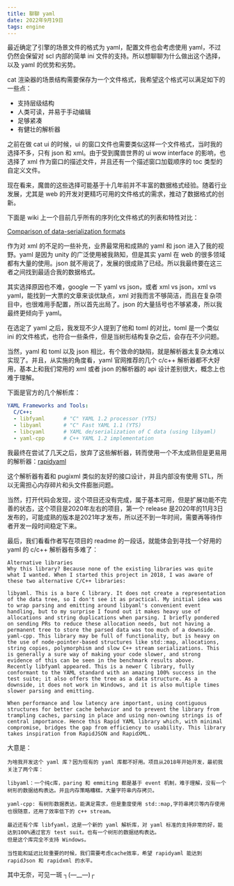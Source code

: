 ```yaml
---
title: 聊聊 yaml
date: 2022年9月19日
tags: engine
---
```


最近确定了引擎的场景文件的格式为 yaml，配置文件也会考虑使用 yaml，不过仍然会保留对 scl 内部的简单 ini 文件的支持。所以想聊聊为什么做出这个选择，以及 yaml 的优势和劣势。

<!-- more -->

cat 渲染器的场景结构需要保存为一个文件格式，我希望这个格式可以满足如下的一些点：

- 支持层级结构
- 人类可读，并易于手动编辑
- 足够紧凑
- 有健壮的解析器

之前在做 cat ui 的时候，ui 的窗口文件也需要类似这样一个文件格式，当时我的选择不多，只有 json 和 xml。由于受到魔兽世界的 ui  wow interface 的影响，也选择了 xml 作为窗口的描述文件，并且还有一个描述窗口加载顺序的 toc 类型的自定义文件。

现在看来，魔兽的这些选择可能基于十几年前并不丰富的数据格式经验。随着行业发展，尤其是 web 的开发对更精巧可用的文件格式的需求，推动了数据格式的创新。

下面是 wiki 上一个目前几乎所有的序列化文件格式的列表和特性对比：

[Comparison of data-serialization formats](https://en.wikipedia.org/wiki/Comparison_of_data-serialization_formats)

作为对 xml 的不足的一些补充，业界最常用和成熟的 yaml 和 json 进入了我的视野。yaml 是因为 unity 的广泛使用被我熟知，但是其实 yaml 在 web 的很多领域都有大量的使用。json 就不用说了，发展的很成熟了已经。所以我最终要在这三者之间找到最适合我的数据格式。

其实选择原因也不难，google 一下 yaml vs json，或者 xml vs json，xml vs yaml，能找到一大票的文章来谈优缺点，xml 对我而言不够简洁，而且在复杂项目中，也很难用手配置，所以首先出局了。json 的大量括号也不够紧凑，所以我最终更倾向于 yaml。

在选定了 yaml 之后，我发现不少人提到了他和 toml 的对比，toml 是一个类似 ini 的文件格式，也符合一些条件，但是当树形结构复杂之后，会存在不少问题。

当然，yaml 和 toml 以及 json 相比，有个致命的缺陷，就是解析器太复杂太难以实现了。并且，从实施的角度看，yaml 官网推荐的几个 c/c++ 解析器都不大好用，基本上和我们常用的 xml 或者 json 的解析器的 api 设计差别很大，概念上也难于理解。

下面是官方的几个解析库：

```yaml
YAML Frameworks and Tools:
  C/C++:
  - libfyaml      # "C" YAML 1.2 processor (YTS)
  - libyaml       # "C" Fast YAML 1.1 (YTS)
  - libcyaml      # YAML de/serialization of C data (using libyaml)
  - yaml-cpp      # C++ YAML 1.2 implementation
```

我最终在尝试了几天之后，放弃了这些解析器，转而使用一个不太成熟但是更易用的解析器：[rapidyaml](https://github.com/biojppm/rapidyaml)

这个解析器有着和 pugixml 类似的友好的接口设计，并且内部没有使用 STL，所以无需担心内存碎片和头文件膨胀问题。

当然，打开代码会发现，这个项目还没有完成，属于基本可用，但是扩展功能不完善的状态，这个项目是2020年左右的项目，第一个 release 是2020年的11月3日发布的，可能成熟的版本是2021年才发布，所以还不到一年时间，需要再等待作者开发一段时间稳定下来。

最后，我们看看作者写在项目的 readme 的一段话，就能体会到寻找一个好用的 yaml 的 c/c++ 解析器有多难了：

```
Alternative libraries
Why this library? Because none of the existing libraries was quite what I wanted. When I started this project in 2018, I was aware of these two alternative C/C++ libraries:

libyaml. This is a bare C library. It does not create a representation of the data tree, so I don't see it as practical. My initial idea was to wrap parsing and emitting around libyaml's convenient event handling, but to my surprise I found out it makes heavy use of allocations and string duplications when parsing. I briefly pondered on sending PRs to reduce these allocation needs, but not having a permanent tree to store the parsed data was too much of a downside.
yaml-cpp. This library may be full of functionality, but is heavy on the use of node-pointer-based structures like std::map, allocations, string copies, polymorphism and slow C++ stream serializations. This is generally a sure way of making your code slower, and strong evidence of this can be seen in the benchmark results above.
Recently libfyaml appeared. This is a newer C library, fully conformant to the YAML standard with an amazing 100% success in the test suite; it also offers the tree as a data structure. As a downside, it does not work in Windows, and it is also multiple times slower parsing and emitting.

When performance and low latency are important, using contiguous structures for better cache behavior and to prevent the library from trampling caches, parsing in place and using non-owning strings is of central importance. Hence this Rapid YAML library which, with minimal compromise, bridges the gap from efficiency to usability. This library takes inspiration from RapidJSON and RapidXML.
```

大意是：

```
为啥我开发这个 yaml 库？因为现有的 yaml 库都不好用。项目从2018年开始开发，最初我关注了两个库：

libyaml：一个纯c库，paring 和 emmiting 都是基于 event 机制，难于理解，没有一个树形的数据结构表达。并且内存策略糟糕，大量字符串内存拷贝。

yaml-cpp: 有树形数据表达，能满足需求，但是重度使用 std::map,字符串拷贝等内存使用也很随意，还用了效率低下的 c++ stream。

最近还有个库 libfyaml，这是一个新的 yaml 解析库，对 yaml 标准的支持非常的好，能达到100%通过官方 test suit。也有一个树形的数据结构表达。
但是这个库完全不支持 Windows。

当性能和延迟比较重要的时候，我们需要考虑cache效率，希望 rapidyaml 能达到 rapidJson 和 rapidxml 的水平。
```

其中无奈，可见一斑  ┐(—__—)┌
